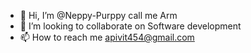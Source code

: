 - 👋 Hi, I’m @Neppy-Purppy call me Arm
- 💞️ I’m looking to collaborate on Software development
- 📫 How to reach me apivit454@gmail.com

<!---
Neppy-Purppy/Neppy-Purppy is a ✨ special ✨ repository because its `README.md` (this file) appears on your GitHub profile.
You can click the Preview link to take a look at your changes.
--->
